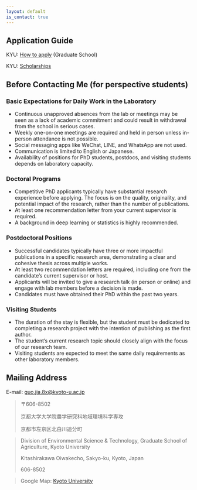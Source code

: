 ```yaml
---
layout: default
is_contact: true
---
```

## Application Guide

KYU: [How to apply](https://www.kyoto-u.ac.jp/en/education-campus/education-and-admissions/graduate-degree-programs/how-to-apply) (Graduate School)

KYU: [Scholarships](https://www.kyoto-u.ac.jp/en/education-campus/procedures/scholarships)


## Before Contacting Me (for perspective students)

### Basic Expectations for Daily Work in the Laboratory
* Continuous unapproved absences from the lab or meetings may be seen as a lack of academic commitment and could result in withdrawal from the school in serious cases.
* Weekly one-on-one meetings are required and held in person unless in-person attendance is not possible.
* Social messaging apps like WeChat, LINE, and WhatsApp are not used.
* Communication is limited to English or Japanese.
* Availability of positions for PhD students, postdocs, and visiting students depends on laboratory capacity.

### Doctoral Programs
* Competitive PhD applicants typically have substantial research experience before applying. The focus is on the quality, originality, and potential impact of the research, rather than the number of publications.
* At least one recommendation letter from your current supervisor is required.
* A background in deep learning or statistics is highly recommended.

### Postdoctoral Positions
* Successful candidates typically have three or more impactful publications in a specific research area, demonstrating a clear and cohesive thesis across multiple works.
* At least two recommendation letters are required, including one from the candidate’s current supervisor or host.
* Applicants will be invited to give a research talk (in person or online) and engage with lab members before a decision is made.
* Candidates must have obtained their PhD within the past two years.

### Visiting Students
* The duration of the stay is flexible, but the student must be dedicated to completing a research project with the intention of publishing as the first author.
* The student’s current research topic should closely align with the focus of our research team.
* Visiting students are expected to meet the same daily requirements as other laboratory members.


## Mailing Address
E-mail: guo.jia.8x@kyoto-u.ac.jp

> 〒606-8502
>
>京都大学大学院農学研究科地域環境科学専攻
>
>京都市左京区北白川追分町

>Division of Environmental Science & Technology, Graduate School of Agriculture, Kyoto University
>
>Kitashirakawa Oiwakecho, Sakyo-ku, Kyoto, Japan
>
>
>606-8502

>Google Map: [Kyoto University](https://maps.app.goo.gl/uGGMuQkCFkYcgR7F7)
